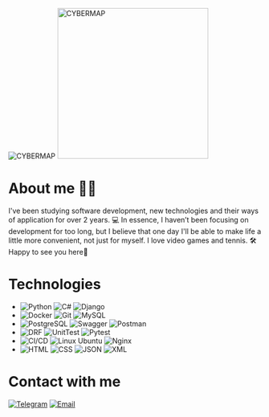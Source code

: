 ![CYBERMAP](https://i.pinimg.com/originals/7b/2c/ce/7b2cce4cc35020a5da4729270300b175.gif)
<img src="https://i.pinimg.com/originals/7b/2c/ce/7b2cce4cc35020a5da4729270300b175.gif" width="300" alt="CYBERMAP">

# About me 👨‍💻
I've been studying software development, new technologies and their ways of application for over 2 years. 💻
In essence, I haven’t been focusing on development for too long, but I believe that one day I'll be able to make life a little more convenient, not just for myself. I love video games and tennis. 🛠️
Happy to see you here🕺

# Technologies

* ![Python](https://img.shields.io/badge/Python-3776AB?style=for-the-badge&logo=python&logoColor=white) ![C#](https://img.shields.io/badge/C%23-239120?style=for-the-badge&logo=c-sharp&logoColor=white) ![Django](https://img.shields.io/badge/Django-092E20?style=for-the-badge&logo=django&logoColor=white)
* ![Docker](https://img.shields.io/badge/Docker-2496ED?style=for-the-badge&logo=docker&logoColor=white) ![Git](https://img.shields.io/badge/Git-F05032?style=for-the-badge&logo=git&logoColor=white)  ![MySQL](https://img.shields.io/badge/MySQL-4479A1?style=for-the-badge&logo=mysql&logoColor=white)
* ![PostgreSQL](https://img.shields.io/badge/PostgreSQL-4169E1?style=for-the-badge&logo=postgresql&logoColor=white) ![Swagger](https://img.shields.io/badge/Swagger-85EA2D?style=for-the-badge&logo=swagger&logoColor=black) ![Postman](https://img.shields.io/badge/Postman-FF6C37?style=for-the-badge&logo=postman&logoColor=white)
* ![DRF](https://img.shields.io/badge/DRF-FF6F00?style=for-the-badge&logo=django&logoColor=white) ![UnitTest](https://img.shields.io/badge/UnitTest-009688?style=for-the-badge&logo=python&logoColor=white) ![Pytest](https://img.shields.io/badge/Pytest-303030?style=for-the-badge&logo=pytest&logoColor=white)
* ![CI/CD](https://img.shields.io/badge/CI/CD-3D3D3D?style=for-the-badge&logo=git&logoColor=white) ![Linux Ubuntu](https://img.shields.io/badge/Linux_Ubuntu-E95420?style=for-the-badge&logo=ubuntu&logoColor=white) ![Nginx](https://img.shields.io/badge/Nginx-009639?style=for-the-badge&logo=nginx&logoColor=white)
* ![HTML](https://img.shields.io/badge/HTML-E34F26?style=for-the-badge&logo=html5&logoColor=white) ![CSS](https://img.shields.io/badge/CSS-1572B6?style=for-the-badge&logo=css3&logoColor=white) ![JSON](https://img.shields.io/badge/JSON-000000?style=for-the-badge&logo=json&logoColor=white) ![XML](https://img.shields.io/badge/XML-FF9C00?style=for-the-badge&logo=xml&logoColor=white)
 

# Contact with me
[![Telegram](https://img.shields.io/badge/Telegram-%40vhlinkos_me-%230077b5?style=for-the-badge&logo=telegram&logoColor=#0088cc)](https://t.me/vhlinkos_me)
[![Email](https://img.shields.io/badge/Email-%20vhlinkos@gmail.com-%230077b5?style=for-the-badge&logo=gmail&logoColor=red)](mailto:vhlinkos@gmail.com)



